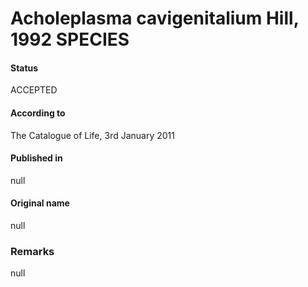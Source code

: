 # Acholeplasma cavigenitalium Hill, 1992 SPECIES

#### Status
ACCEPTED

#### According to
The Catalogue of Life, 3rd January 2011

#### Published in
null

#### Original name
null

### Remarks
null